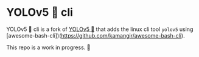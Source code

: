 # YOLOv5 🚀 cli

YOLOv5 🚀 cli is a fork of [YOLOv5 🚀](https://github.com/ultralytics/yolov5) that adds the linux cli tool `yolov5` using [awesome-bash-cli])(https://github.com/kamangir/awesome-bash-cli). 

This repo is a work in progress. 🚧
